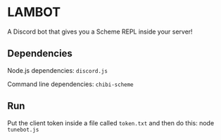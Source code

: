 LAMBOT
======

A Discord bot that gives you a Scheme REPL inside your server!

## Dependencies

Node.js dependencies: `discord.js`

Command line dependencies: `chibi-scheme`

## Run

Put the client token inside a file called `token.txt` and then do this: node `tunebot.js`
